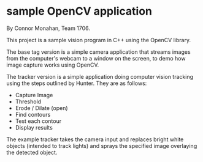 sample OpenCV application
======

By Connor Monahan, Team 1706.

This project is a sample vision program in C++ using the OpenCV library.

The base tag version is a simple camera application that streams images
from the computer's webcam to a window on the screen, to demo how image
capture works using OpenCV.

The tracker version is a simple application doing computer vision tracking
using the steps outlined by Hunter. They are as follows:

* Capture Image
* Threshold
* Erode / Dilate (open)
* Find contours
* Test each contour
* Display results

The example tracker takes the camera input and replaces bright white objects
(intended to track lights) and sprays the specified image overlaying the
detected object.
